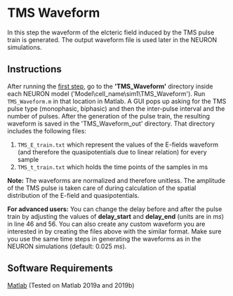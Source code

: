 # TMS Waveform
In this step the waveform of the elcteric field induced by the TMS pulse train is generated. The output waveform file is used later in the NEURON simulations.

## Instructions
After running the [first step](../1_NEURON-Model-Generation/), go to the **'TMS_Waveform'** directory inside each NEURON model ('Model\cell_name\sim1\TMS_Waveform'). Run <code>TMS_Waveform.m</code> in that location in Matlab. A GUI pops up asking for the TMS pulse type (monophasic, biphasic) and then the inter-pulse interval and the number of pulses. After the generation of the pulse train, the resulting waveform is saved in the 'TMS_Waveform_out' directory. That directory includes the following files:
1. <code>TMS_E_train.txt</code> which represent the values of the E-fields waveform (and therefore the quasipotentials due to linear relation) for every sample
2. <code>TMS_t_train.txt</code> which holds the time points of the samples in ms

**Note:** The waveforms are normalized and therefore unitless. The amplitude of the TMS pulse is taken care of during calculation of the spatial distribution of the E-field and quasipotentials.

**For advanced users:** You can change the delay before and after the pulse train by adjusting the values of **delay_start** and **delay_end** (units are in *ms*) in line 46 and 56. You can also create any custom waveform you are interested in by creating the files above with the similar format. Make sure you use the same time steps in generating the waveforms as in the NEURON simulations (default: 0.025 *ms*).

## Software Requirements
[Matlab](https://www.mathworks.com/) (Tested on Matlab 2019a and 2019b) 
